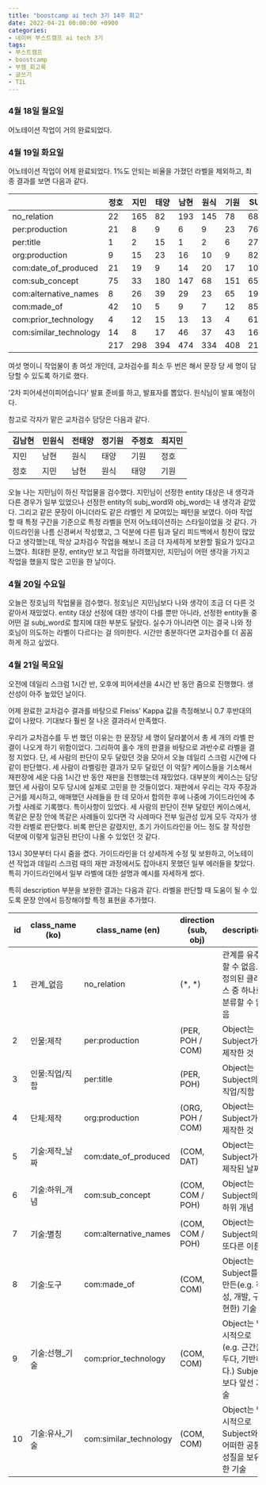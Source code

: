 ```yaml
---
title: "boostcamp ai tech 3기 14주 회고"
date: 2022-04-21 00:00:00 +0900
categories:
- 네이버 부스트캠프 ai tech 3기
tags:
- 부스트캠프
- boostcamp
- 부캠_회고록
- 글쓰기
- TIL
---
```


### 4월 18일 월요일

어노테이션 작업이 거의 완료되었다.



### 4월 19일 화요일

어노테이션 작업이 어제 완료되었다. 1%도 안되는 비율을 가졌던 라벨을 제외하고, 최종 결과를 보면 다음과 같다.

||	정호	|지민	|태양		|남현	|원식	|기원	|SUM	|%|
|---|---|---|---|---|---|---|---|---|
|no_relation  	|22	|165	|82		|193	|145	|78	|685	|32.24|
|per:production 	|21	|8	|9		|6	|9	|23	|76	|3.58|
|per:title  	|1	|2	|15		|1	|2	|6	|27	|1.27|
|org:production 	|9	|15	|23		|16	|10	|9	|82	|3.86|
|com:date_of_produced 	|21	|19	|9		|14	|20	|17	|100	|4.71|
|com:sub_concept  	|75	|33	|180		|147	|68	|151	|654	|30.78|
|com:alternative_names  	|8	|26	|39		|29	|23	|65	|190	|8.94|
|com:made_of  	|42	|10	|5		|9	|7	|12	|85	|4.00|
|com:prior_technology 	|4	|12	|15		|13	|13	|4	|61	|2.87|
|com:similar_technology 	|14	|8	|17		|46	|37	|43	|165	|7.76|
|	|217	|298	|394	|474	|334	|408	|2125	|100|


여섯 명이니 작업물이 총 여섯 개인데, 교차검수를 최소 두 번은 해서 문장 당 세 명이 담당할 수 있도록 하기로 했다.

'2차 피어세션이피어습니다' 발표 준비를 하고, 발표자를 뽑았다. 원식님이 발표 예정이다.


참고로 각자가 맡은 교차검수 담당은 다음과 같다.


|김남현	|민원식	|전태양	|정기원		|주정호	|최지민|
|---|---|---|---|---|---|
|지민	|남현	|원식	|태양		|기원	|정호|
|정호	|지민	|남현	|원식		|태양	|기원|

오늘 나는 지민님이 하신 작업물을 검수했다. 지민님이 선정한 entity 대상은 내 생각과 다른 경우가 일부 있었으나 선정한 entity의 subj_word와 obj_word는 내 생각과 같았다. 그리고 같은 문장이 아니더라도 같은 라벨인 게 모여있는 패턴을 보였다. 아마 작업할 때 특정 구간을 기준으로 특정 라벨을 먼저 어노테이션하는 스타일이었을 것 같다. 가이드라인을 나름 신경써서 작성했고, 그 덕분에 다른 팀과 달리 피드백에서 칭찬이 많았다고 생각했는데, 막상 교차검수 작업을 해보니 조금 더 자세하게 보완할 필요가 있다고 느꼈다. 최대한 문장, entity만 보고 작업을 하려했지만, 지민님이 어떤 생각을 가지고 작업을 했을지 많은 고민을 한 날이다.


### 4월 20일 수요일

오늘은 정호님의 작업물을 검수했다. 정호님은 지민님보다 나와 생각이 조금 더 다른 것 같아서 재밌었다. entity 대상 선정에 대한 생각이 다를 뿐만 아니라, 선정한 entity들 중 어떤 걸 subj_word로 할지에 대한 부분도 달랐다. 실수가 아니라면 이는 결국 나와 정호님이 의도하는 라벨이 다르다는 걸 의미한다. 시간만 충분하다면 교차검수를 더 꼼꼼하게 하고 싶었다.


### 4월 21일 목요일

오전에 데일리 스크럼 1시간 반, 오후에 피어세션을 4시간 반 동안 줌으로 진행했다. 생산성이 아주 높았던 날이다.

어제 완료한 교차검수 결과를 바탕으로 Fleiss' Kappa 값을 측정해보니 0.7 후반대의 값이 나왔다. 기대보다 훨씬 잘 나온 결과라서 만족했다.  

우리가 교차검수를 두 번 했던 이유는 한 문장당 세 명이 달라붙어서 총 세 개의 라벨 판결이 나오게 하기 위함이었다. 그리하여 홀수 개의 판결을 바탕으로 과반수로 라벨을 결정 지었다. 단, 세 사람의 판단이 모두 달랐던 것을 모아서 오늘 데일리 스크럼 시간에 다 같이 판단했다. 세 사람이 라벨링한 결과가 모두 달랐던 이 악질? 케이스들을 기소해서 재판장에 세운 다음 1시간 반 동안 재판을 진행했는데 재밌었다. 대부분의 케이스는 담당했던 세 사람이 모두 당시에 실제로 고민을 한 것들이었다. 재판에서 우리는 각자 주장과 근거를 제시하고, 애매했던 사례들을 한 데 모아서 합의한 후에 나중에 가이드라인에 추가할 사례로 기록했다. 특이사항이 있었다. 세 사람의 판단이 전부 달랐던 케이스에서, 똑같은 문장 안에 똑같은 사례들이 있다면 각 사례마다 전부 일관성 있게 모두 각자가 생각한 라벨로 판단했다. 비록 판단은 갈렸지만, 초기 가이드라인을 어느 정도 잘 작성한 덕분에 이렇게 일관된 판단이 나올 수 있었던 것 같다.

13시 30분부터 다시 줌을 켰다. 가이드라인을 더 상세하게 수정 및 보완하고, 어노테이션 작업과 데일리 스크럼 때의 재판 과정에서도 잡아내지 못했던 일부 에러들을 찾았다. 특히 가이드라인에서 일부 라벨에 대한 설명과 예시를 자세하게 썼다.

특히 description 부분을 보완한 결과는 다음과 같다. 라벨을 판단할 때 도움이 될 수 있도록 문장 안에서 등장해야할 특정 표현을 추가했다.  

|id	|class_name (ko)	|class_name (en)	|direction (sub, obj)	|description|
|---|---|---|---|---|
|1	|관계_없음	|no_relation	|(*, *)	|관계를 유추할 수 없음. 정의된 클래스 중 하나로 분류할 수 없음|
|2	|인물:제작	|per:production	|(PER, POH / COM)	|Object는 Subject가 제작한 것|
|3	|인물:직업/직함	|per:title	|(PER, POH)	|Object는 Subject의 직업/직함|
|4	|단체:제작	|org:production	|(ORG, POH / COM)	|Object는 Subject가 제작한 것|
|5	|기술:제작_날짜	|com:date_of_produced	|(COM, DAT)	|Object는 Subject가 제작된 날짜|
|6	|기술:하위_개념	|com:sub_concept	|(COM, COM / POH)	|Object는 Subject의 하위 개념|
|7	|기술:별칭	|com:alternative_names	|(COM, COM / POH)	|Object는 Subject의 또다른 이름|
|8	|기술:도구	|com:made_of	|(COM, COM)	|Object는 Subject를 만든(e.g. 작성, 개발, 구현한) 기술|
|9	|기술:선행_기술	|com:prior_technology	|(COM, COM)	|Object는 명시적으로(e.g. 근간을 두다, 기반하다.) Subject보다 앞선 기술|
|10	|기술:유사_기술	|com:similar_technology	|(COM, COM)	|Object는 명시적으로 Subject와 어떠한 공통 성질을 보유한 기술|

